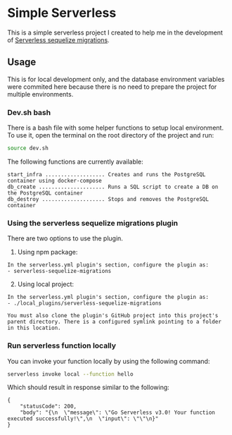# Simple Serverless

This is a simple serverless project I created to help me in the development of [Serverless sequelize migrations](https://github.com/manelferreira/serverless-sequelize-migrations).

## Usage
This is for local development only, and the database environment variables were commited here because there is no need to prepare the project for multiple environments.

### Dev.sh bash
There is a bash file with some helper functions to setup local environment. To use it, open the terminal on the root directory of the project and run:
```bash
source dev.sh
```
The following functions are currently available:
```
start_infra ................... Creates and runs the PostgreSQL container using docker-compose
db_create ..................... Runs a SQL script to create a DB on the PostgreSQL container
db_destroy .................... Stops and removes the PostgreSQL container
```


### Using the serverless sequelize migrations plugin
There are two options to use the plugin.
1) Using npm package: 
```
In the serverless.yml plugin's section, configure the plugin as: 
- serverless-sequelize-migrations
```

2) Using local project: 
```
In the serverless.yml plugin's section, configure the plugin as: 
- ./local_plugins/serverless-sequelize-migrations

You must also clone the plugin's GitHub project into this project's parent directory. There is a configured symlink pointing to a folder in this location.
```

###  Run serverless function locally

You can invoke your function locally by using the following command:

```bash
serverless invoke local --function hello
```

Which should result in response similar to the following:

```
{
    "statusCode": 200,
    "body": "{\n  \"message\": \"Go Serverless v3.0! Your function executed successfully!\",\n  \"input\": \"\"\n}"
}
```
